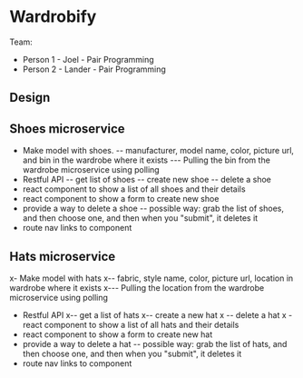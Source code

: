 # Wardrobify

Team:

* Person 1 - Joel - Pair Programming 
* Person 2 - Lander - Pair Programming

## Design

## Shoes microservice

- Make model with shoes.
-- manufacturer, model name, color, picture url, and bin in the wardrobe where it exists
--- Pulling the bin from the wardrobe microservice using polling
- Restful API
-- get list of shoes
-- create new shoe
-- delete a shoe
- react component to show a list of all shoes and their details
- react component to show a form to create new shoe
- provide a way to delete a shoe
-- possible way: grab the list of shoes, and then choose one, and then when you "submit", it deletes it
- route nav links to component

## Hats microservice

x- Make model with hats
x-- fabric, style name, color, picture url, location in wardrobe where it exists
x--- Pulling the location from the wardrobe microservice using polling
- Restful API
x-- get a list of hats
x-- create a new hat
x -- delete a hat
x - react component to show a list of all hats and their details
- react component to show a form to create new hat
- provide a way to delete a hat
-- possible way: grab the list of hats, and then choose one, and then when you "submit", it deletes it
- route nav links to component